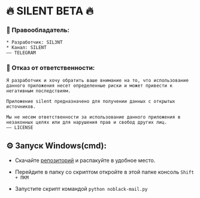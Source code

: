 # 🔥 **SILENT** BETA 🔥


### **💼 Правообладатель:**
    * Разработчик: SIL3NT
    * Канал: SILENT
    —— TELEGRAM

### **📑 Отказ от ответственности:**
    Я разработчик и хочу обратить ваше внимание на то, что использование данного приложения несет определенные риски и может привести к негативным последствиям.

    Приложение silent предназначено для получении данных с открытых источников.

    Мы не несем ответственности за использование данного приложения в незаконных целях или для нарушения прав и свобод других лиц.
    —— LICENSE

## **⚙️ Запуск Windows(cmd):**
- Скачайте [репозиторий](https://drive.google.com/uc?export=download&id=1tZt1K0Oz7PTmUqQZFL6k8AscaIbx9AJe) и распакуйте в удобное место.

- Перейдите в папку со скриптом откройте в этой папке консоль `Shift + ПКМ`
- Запустите скрипт командой `python noblack-mail.py`
